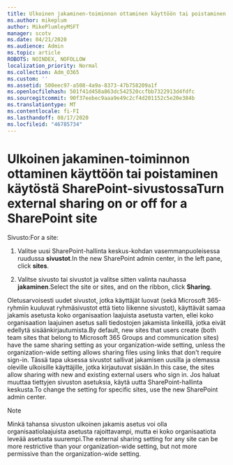 ```yaml
---
title: Ulkoinen jakaminen-toiminnon ottaminen käyttöön tai poistaminen käytöstä SharePoint-sivustossa
ms.author: mikeplum
author: MikePlumleyMSFT
manager: scotv
ms.date: 04/21/2020
ms.audience: Admin
ms.topic: article
ROBOTS: NOINDEX, NOFOLLOW
localization_priority: Normal
ms.collection: Adm_O365
ms.custom: ''
ms.assetid: 500eec97-a508-4a9a-8373-47b758209a1f
ms.openlocfilehash: 501f41d458a863dc542520ccfbb7322913d4fdfc
ms.sourcegitcommit: 90f37eebec9aaa9e49c2cf4d201152c5e20e384b
ms.translationtype: MT
ms.contentlocale: fi-FI
ms.lasthandoff: 08/17/2020
ms.locfileid: "46785734"
---
```

# <a name="turn-external-sharing-on-or-off-for-a-sharepoint-site"></a><span data-ttu-id="f5624-102">Ulkoinen jakaminen-toiminnon ottaminen käyttöön tai poistaminen käytöstä SharePoint-sivustossa</span><span class="sxs-lookup"><span data-stu-id="f5624-102">Turn external sharing on or off for a SharePoint site</span></span>

<span data-ttu-id="f5624-103">Sivusto:</span><span class="sxs-lookup"><span data-stu-id="f5624-103">For a site:</span></span>
  
1. <span data-ttu-id="f5624-104">Valitse uusi SharePoint-hallinta keskus-kohdan vasemmanpuoleisessa ruudussa **sivustot**.</span><span class="sxs-lookup"><span data-stu-id="f5624-104">In the new SharePoint admin center, in the left pane, click **sites**.</span></span>
    
2. <span data-ttu-id="f5624-105">Valitse sivusto tai sivustot ja valitse sitten valinta nauhassa **jakaminen**.</span><span class="sxs-lookup"><span data-stu-id="f5624-105">Select the site or sites, and on the ribbon, click **Sharing**.</span></span>
    
<span data-ttu-id="f5624-106">Oletusarvoisesti uudet sivustot, jotka käyttäjät luovat (sekä Microsoft 365-ryhmiin kuuluvat ryhmäsivustot että tieto liikenne sivustot), käyttävät samaa jakamis asetusta koko organisaation laajuista asetusta varten, ellei koko organisaation laajuinen asetus salli tiedostojen jakamista linkeillä, jotka eivät edellytä sisäänkirjautumista.</span><span class="sxs-lookup"><span data-stu-id="f5624-106">By default, new sites that users create (both team sites that belong to Microsoft 365 Groups and communication sites) have the same sharing setting as your organization-wide setting, unless the organization-wide setting allows sharing files using links that don't require sign-in.</span></span> <span data-ttu-id="f5624-107">Tässä tapa uksessa sivustot sallivat jakamisen uusilla ja olemassa oleville ulkoisille käyttäjille, jotka kirjautuvat sisään.</span><span class="sxs-lookup"><span data-stu-id="f5624-107">In this case, the sites allow sharing with new and existing external users who sign in.</span></span> <span data-ttu-id="f5624-108">Jos haluat muuttaa tiettyjen sivuston asetuksia, käytä uutta SharePoint-hallinta keskusta.</span><span class="sxs-lookup"><span data-stu-id="f5624-108">To change the setting for specific sites, use the new SharePoint admin center.</span></span>
  
> [!NOTE]
> <span data-ttu-id="f5624-109">Minkä tahansa sivuston ulkoinen jakamis asetus voi olla organisaatiolaajuista asetusta rajoittavampi, mutta ei koko organisaatiota leveää asetusta suurempi.</span><span class="sxs-lookup"><span data-stu-id="f5624-109">The external sharing setting for any site can be more restrictive than your organization-wide setting, but not more permissive than the organization-wide setting.</span></span> 
  

